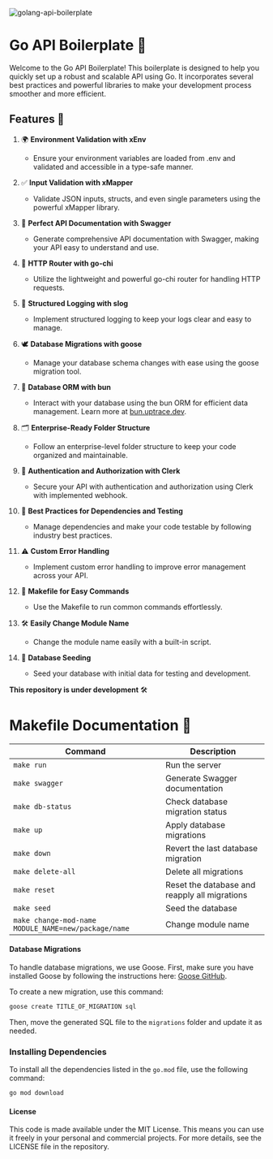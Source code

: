 ![golang-api-boilerplate](https://github.com/dev3mike/go-api-swagger-boilerplate/assets/69217981/2f59fe1c-f87f-4d56-bb94-aee272bf97d8)

# Go API Boilerplate 🚀
Welcome to the Go API Boilerplate! This boilerplate is designed to help you quickly set up a robust and scalable API using Go. It incorporates several best practices and powerful libraries to make your development process smoother and more efficient.

## Features 🌟

1. 🌍 **Environment Validation with xEnv**
   - Ensure your environment variables are loaded from .env and validated and accessible in a type-safe manner.

2. ✅ **Input Validation with xMapper**
   - Validate JSON inputs, structs, and even single parameters using the powerful xMapper library.

3. 📄 **Perfect API Documentation with Swagger**
   - Generate comprehensive API documentation with Swagger, making your API easy to understand and use.

4. 🚦 **HTTP Router with go-chi**
   - Utilize the lightweight and powerful go-chi router for handling HTTP requests.

5. 📝 **Structured Logging with slog**
   - Implement structured logging to keep your logs clear and easy to manage.

6. 🕊️ **Database Migrations with goose**
   - Manage your database schema changes with ease using the goose migration tool.

7. 🍞 **Database ORM with bun**
   - Interact with your database using the bun ORM for efficient data management. Learn more at [bun.uptrace.dev](https://bun.uptrace.dev).

8. 🗂️ **Enterprise-Ready Folder Structure**
   - Follow an enterprise-level folder structure to keep your code organized and maintainable.

9. 🔐 **Authentication and Authorization with Clerk**
   - Secure your API with authentication and authorization using Clerk with implemented webhook.

10. 🧪 **Best Practices for Dependencies and Testing**
    - Manage dependencies and make your code testable by following industry best practices.

11. ⚠️ **Custom Error Handling**
    - Implement custom error handling to improve error management across your API.

12. 📜 **Makefile for Easy Commands**
    - Use the Makefile to run common commands effortlessly.

13. 🛠️ **Easily Change Module Name**
    - Change the module name easily with a built-in script.

14. 🌱 **Database Seeding**
    - Seed your database with initial data for testing and development.


**This repository is under development** 🛠️

# Makefile Documentation 📑

| Command             | Description                                      |
|---------------------|--------------------------------------------------|
| `make run`          | Run the server                                   |
| `make swagger`      | Generate Swagger documentation                   |
| `make db-status`    | Check database migration status                  |
| `make up`           | Apply database migrations                        |
| `make down`         | Revert the last database migration               |
| `make delete-all`   | Delete all migrations                            |
| `make reset`        | Reset the database and reapply all migrations    |
| `make seed`         | Seed the database                                |
| `make change-mod-name MODULE_NAME=new/package/name` | Change module name |

#### Database Migrations
To handle database migrations, we use Goose. First, make sure you have installed Goose by following the instructions here: [Goose GitHub](https://github.com/pressly/goose).

To create a new migration, use this command:
```sh
goose create TITLE_OF_MIGRATION sql
```

Then, move the generated SQL file to the `migrations` folder and update it as needed.


### Installing Dependencies

To install all the dependencies listed in the `go.mod` file, use the following command:

```sh
go mod download
```

#### License
This code is made available under the MIT License. This means you can use it freely in your personal and commercial projects. For more details, see the LICENSE file in the repository.
